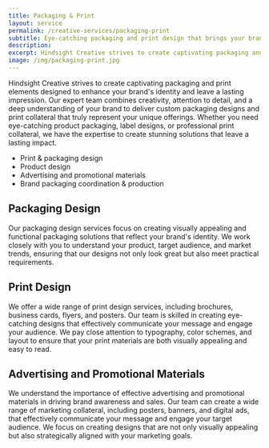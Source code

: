 ```yaml
---
title: Packaging & Print
layout: service
permalink: /creative-services/packaging-print
subtitle: Eye-catching packaging and print design that brings your brand to life and leaves a lasting impression.
description:
excerpt: Hindsight Creative strives to create captivating packaging and print elements designed to enhance your brand's identity and leave a lasting impression. Our expert team combines creativity, attention to detail, and a deep understanding of your brand to deliver custom packaging designs and print collateral that truly represent your unique offerings. Whether you need eye-catching product packaging, label designs, or professional print collateral, we have the expertise to create stunning solutions that leave a lasting impact.
image: /img/packaging-print.jpg
---
```


Hindsight Creative strives to create captivating packaging and print elements designed to enhance your brand's identity and leave a lasting impression. Our expert team combines creativity, attention to detail, and a deep understanding of your brand to deliver custom packaging designs and print collateral that truly represent your unique offerings. Whether you need eye-catching product packaging, label designs, or professional print collateral, we have the expertise to create stunning solutions that leave a lasting impact.

- Print & packaging design
- Product design
- Advertising and promotional materials
- Brand packaging coordination & production

## Packaging Design

Our packaging design services focus on creating visually appealing and functional packaging solutions that reflect your brand's identity. We work closely with you to understand your product, target audience, and market trends, ensuring that our designs not only look great but also meet practical requirements.

## Print Design

We offer a wide range of print design services, including brochures, business cards, flyers, and posters. Our team is skilled in creating eye-catching designs that effectively communicate your message and engage your audience. We pay close attention to typography, color schemes, and layout to ensure that your print materials are both visually appealing and easy to read.

## Advertising and Promotional Materials

We understand the importance of effective advertising and promotional materials in driving brand awareness and sales. Our team can create a wide range of marketing collateral, including posters, banners, and digital ads, that effectively communicate your message and engage your target audience. We focus on creating designs that are not only visually appealing but also strategically aligned with your marketing goals.
